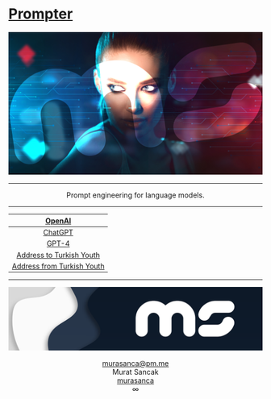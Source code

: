 <!--
	. . . . . . . .  . . . . . . . .
	. . . . . . . .  . . . . . . . .
	. .   . .   . .  . .            
	. .   . .   . .  . .
	. .   . .   . .              . .
	. .   . .   . .              . .
	. .   . .   . .  . . . . . . . .
	. .   . .   . .  . . . . . . . .
  -->
# <a href="https://www.murasanca.com" target="_blank">Prompter</a>
<img alt="Prompter" src="https://github.com/murasanca/Database/blob/main/MS/msP1920x1080.png">
<hr>
<p align="center">Prompt engineering for language models.</p>
<hr>
<p align="center">
	<table align="center">
		<thead>
			<tr align="center">
				<th><a href="https://openai.com/" target="_blank">OpenAI</a></th>
			</tr>
		</thead>
		<tbody>
			<tr align="center">
				<td><a href="https://openai.com/blog/chatgpt" target="_blank">ChatGPT</a></td>
			</tr>
			<tr align="center">
				<td><a href="https://openai.com/gpt-4" target="_blank">GPT-4</a></td>
			</tr>
			<tr align="center">
				<td><a href="https://chat.openai.com/share/62ce784e-0840-4c5d-aff0-11bb0bb1018d" target="_blank">Address to Turkish Youth</a></td>
			</tr>
			<tr align="center">
				<td><a href="https://chat.openai.com/share/e56a7dd8-86fd-4758-ba65-cb92cbaf16c2" target="_blank">Address from Turkish Youth</a></td>
			</tr>
		</tbody>
	</table>
</p>
<hr>
<img alt="Murat Sancak" src="https://raw.githubusercontent.com/murasanca/Database/main/MS/msW1024x256.png">
<p align="center">
	<a href="mailto:murasanca@pm.me" target="_blank">murasanca@pm.me</a>
	<br>
	Murat Sancak
	<br>
	<a href="https://www.murasanca.com" target="_blank">murasanca</a>
	<br>
	∞
</p>
